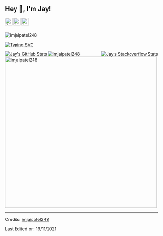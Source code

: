 <h2 title="hehehe"> Hey 👋, I'm Jay!</h2>

<a href="https://www.linkedin.com/in/jay-patel-aaa44918b/">
  <img align="left" alt="Jay's LinkedIn" width="24px" src="https://img.icons8.com/nolan/96/linkedin.png" />
</a>
<a href="https://www.instagram.com/jaipatel248/">
  <img align="left" alt="Jay's Instagram" width="24px" src="https://img.icons8.com/nolan/96/instagram-new.png" />
</a>
<a href="https://twitter.com/jaipatel248">
  <img align="left" alt="Jay's Twitter" width="24px" src="https://img.icons8.com/nolan/96/twitter.png" />
</a>




<br />
<br />


 <p align="left"> <img src="https://komarev.com/ghpvc/?username=imjaipatel248&label=Profile%20views&color=0e75b6&style=flat" alt="imjaipatel248" /> </p>


[![Typing SVG](https://readme-typing-svg.herokuapp.com/?lines=I+am+full+stack+developer)](https://git.io/typing-svg)

<!-- **About Me!**


- 👨🏽‍💻 I’m currently a ISE Undergrad student at RNS Institute of Technology, Bangalore
- 🌱 I’m currently exploring Blockchain with a big interest in Smart Contracts. 
- 💬 Ask me about anything, I love to answer!
- 📫 Email me at [phoenix2810@protonmail.com](mailto:phoenix2810@protonmail.com). -->



<!-- **Languages and Tools:**  


<code><img height="20" src="https://img.icons8.com/nolan/96/python.png"></code> Python
<code><img height="20" src="https://img.icons8.com/nolan/96/ethereum.png"></code> Javascript

<code><img height="20" src="https://img.icons8.com/nolan/96/c-plus-plus.png"></code> C++
<code><img height="20" src="https://img.icons8.com/nolan/96/sql.png"></code> MySQL

<code><img height="20" src="https://img.icons8.com/nolan/96/git.png"></code> GIT -->



<div align="center" >
  <img align="left" src="https://github-readme-stats.vercel.app/api?username=imjaipatel248&show_icons=true&hide_border=true&count_private=true&theme=shades-of-purple&icon_color=fad000" alt="Jay's GitHub Stats">
<img align="right" src="https://github-readme-stackoverflow.vercel.app/?userID=16924632&theme=dark" alt="Jay's Stackoverflow Stats">
 </div>
<img align="center" src="https://github-readme-streak-stats.herokuapp.com/?user=imjaipatel248&count_private=true&theme=radical" alt="imjaipatel248" />
<img align="center" width=500 src="https://github-readme-stats.vercel.app/api/top-langs/?username=imjaipatel248&count_private=true&theme=radical" alt="imjaipatel248" />

-----
Credits: [imjaipatel248](https://github.com/imjaipatel248)

Last Edited on: 19/11/2021
